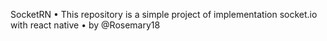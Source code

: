 SocketRN • This repository is a simple project of implementation socket.io with react native • by @Rosemary18
